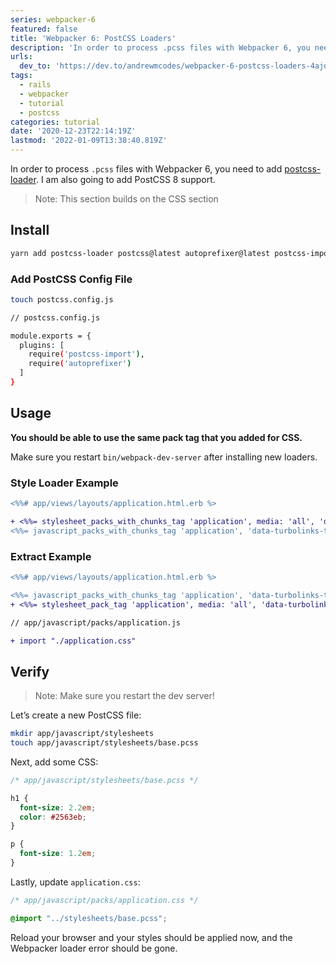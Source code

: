 ```yaml
---
series: webpacker-6
featured: false
title: 'Webpacker 6: PostCSS Loaders'
description: 'In order to process .pcss files with Webpacker 6, you need to add postcss-loader. I am also going to...'
urls:
  dev_to: 'https://dev.to/andrewmcodes/webpacker-6-postcss-loaders-4ajd'
tags:
  - rails
  - webpacker
  - tutorial
  - postcss
categories: tutorial
date: '2020-12-23T22:14:19Z'
lastmod: '2022-01-09T13:38:40.819Z'
---
```


In order to process `.pcss` files with Webpacker 6, you need to add [postcss-loader][1]. I am also going to add PostCSS 8 support.

> Note: This section builds on the CSS section

## Install

```bash
yarn add postcss-loader postcss@latest autoprefixer@latest postcss-import@latest
```

### Add PostCSS Config File

```bash
touch postcss.config.js
```

```bash
// postcss.config.js

module.exports = {
  plugins: [
    require('postcss-import'),
    require('autoprefixer')
  ]
}
```

## Usage

**You should be able to use the same pack tag that you added for CSS.**

Make sure you restart `bin/webpack-dev-server` after installing new loaders.

### Style Loader Example

```diff
<%%# app/views/layouts/application.html.erb %>

+ <%%= stylesheet_packs_with_chunks_tag 'application', media: 'all', 'data-turbolinks-track': 'reload' %>
<%%= javascript_packs_with_chunks_tag 'application', 'data-turbolinks-track': 'reload' %>
```

### Extract Example

```diff
<%%# app/views/layouts/application.html.erb %>

<%%= javascript_packs_with_chunks_tag 'application', 'data-turbolinks-track': 'reload' %>
+ <%%= stylesheet_pack_tag 'application', media: 'all', 'data-turbolinks-track': 'reload' %>
```

```diff
// app/javascript/packs/application.js

+ import "./application.css"
```

## Verify

> Note: Make sure you restart the dev server!

Let’s create a new PostCSS file:

```bash
mkdir app/javascript/stylesheets
touch app/javascript/stylesheets/base.pcss
```

Next, add some CSS:

```css
/* app/javascript/stylesheets/base.pcss */

h1 {
  font-size: 2.2em;
  color: #2563eb;
}

p {
  font-size: 1.2em;
}
```

Lastly, update `application.css`:

```css
/* app/javascript/packs/application.css */

@import "../stylesheets/base.pcss";
```

Reload your browser and your styles should be applied now, and the Webpacker loader error should be gone.

[1]: https://webpack.js.org/loaders/postcss-loader/ "postcss-loader"
